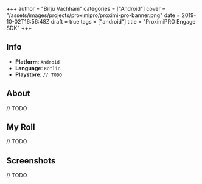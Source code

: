 +++
author = "Birju Vachhani"
categories = ["Android"]
cover = "/assets/images/projects/proximipro/proximi-pro-banner.png"
date = 2019-10-02T16:56:48Z
draft = true
tags = ["android"]
title = "ProximiPRO Engage SDK"
+++

## Info

- **Platform**:     `Android`
- **Language**:     `Kotlin`
- **Playstore**:    `// TODO`

## About

// TODO

## My Roll

// TODO

## Screenshots

// TODO